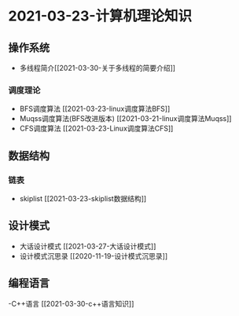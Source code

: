 # 2021-03-23-计算机理论知识





## 操作系统

- 多线程简介[[2021-03-30-关于多线程的简要介绍]]



### 调度理论



- BFS调度算法 [[2021-03-23-linux调度算法BFS]]
- Muqss调度算法(BFS改进版本) [[2021-03-21-linux调度算法Muqss]]
- CFS调度算法  [[2021-03-23-Linux调度算法CFS]]





## 数据结构



### 链表



- skiplist [[2021-03-23-skiplist数据结构]]





## 设计模式

- 大话设计模式 [[2021-03-27-大话设计模式]]
- 设计模式沉思录 [[2020-11-19-设计模式沉思录]]


## 编程语言

-C++语言 [[2021-03-30-c++语言知识]]